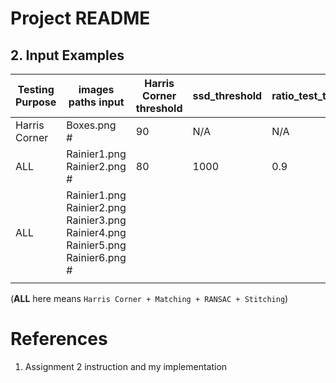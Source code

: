 # Project README


## 2. Input Examples

|  Testing Purpose  |    images paths input   | Harris Corner threshold |      ssd_threshold      |  ratio_test_threshold  |
| ----------------- | ----------------------- | ----------------------- | ----------------------- | ---------------------- |
| Harris Corner     | Boxes.png <br/> #       |            90           |           N/A           |          N/A           |
| ALL               | Rainier1.png <br/> Rainier2.png <br/> #  |   80   |          1000           |          0.9           |
| ALL               | Rainier1.png <br/> Rainier2.png <br/> Rainier3.png <br> Rainier4.png <br/> Rainier5.png <br/> Rainier6.png <br/> #|                      |                      |                   |
|                   |                         |                         |                         |                      |  

(**ALL** here means `Harris Corner + Matching + RANSAC + Stitching`)


# References

1. Assignment 2 instruction and my implementation

